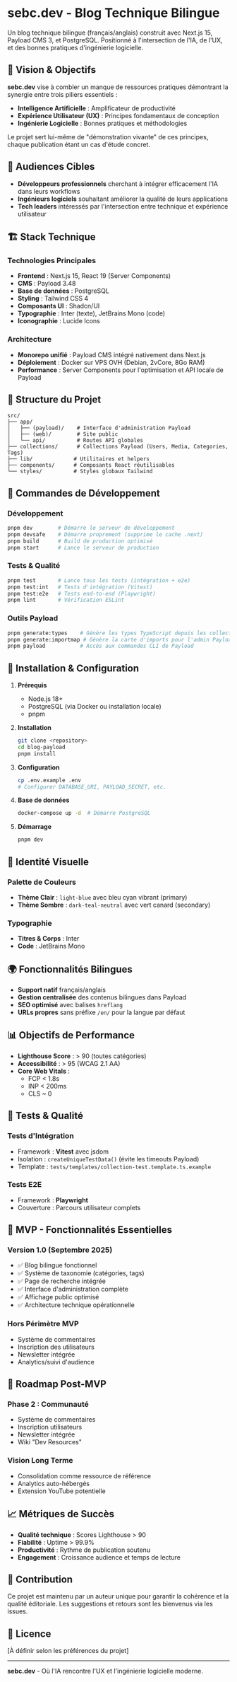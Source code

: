 # sebc.dev - Blog Technique Bilingue

Un blog technique bilingue (français/anglais) construit avec Next.js 15, Payload CMS 3, et PostgreSQL. Positionné à l'intersection de l'IA, de l'UX, et des bonnes pratiques d'ingénierie logicielle.

## 🚀 Vision & Objectifs

**sebc.dev** vise à combler un manque de ressources pratiques démontrant la synergie entre trois piliers essentiels :

- **Intelligence Artificielle** : Amplificateur de productivité
- **Expérience Utilisateur (UX)** : Principes fondamentaux de conception
- **Ingénierie Logicielle** : Bonnes pratiques et méthodologies

Le projet sert lui-même de "démonstration vivante" de ces principes, chaque publication étant un cas d'étude concret.

## 🎯 Audiences Cibles

- **Développeurs professionnels** cherchant à intégrer efficacement l'IA dans leurs workflows
- **Ingénieurs logiciels** souhaitant améliorer la qualité de leurs applications
- **Tech leaders** intéressés par l'intersection entre technique et expérience utilisateur

## 🏗️ Stack Technique

### Technologies Principales

- **Frontend** : Next.js 15, React 19 (Server Components)
- **CMS** : Payload 3.48
- **Base de données** : PostgreSQL
- **Styling** : Tailwind CSS 4
- **Composants UI** : Shadcn/UI
- **Typographie** : Inter (texte), JetBrains Mono (code)
- **Iconographie** : Lucide Icons

### Architecture

- **Monorepo unifié** : Payload CMS intégré nativement dans Next.js
- **Déploiement** : Docker sur VPS OVH (Debian, 2vCore, 8Go RAM)
- **Performance** : Server Components pour l'optimisation et API locale de Payload

## 📁 Structure du Projet

```
src/
├── app/
│   ├── (payload)/    # Interface d'administration Payload
│   ├── (web)/        # Site public
│   └── api/          # Routes API globales
├── collections/      # Collections Payload (Users, Media, Categories, Tags)
├── lib/             # Utilitaires et helpers
├── components/      # Composants React réutilisables
└── styles/          # Styles globaux Tailwind
```

## 🚦 Commandes de Développement

### Développement

```bash
pnpm dev        # Démarre le serveur de développement
pnpm devsafe    # Démarre proprement (supprime le cache .next)
pnpm build      # Build de production optimisé
pnpm start      # Lance le serveur de production
```

### Tests & Qualité

```bash
pnpm test       # Lance tous les tests (intégration + e2e)
pnpm test:int   # Tests d'intégration (Vitest)
pnpm test:e2e   # Tests end-to-end (Playwright)
pnpm lint       # Vérification ESLint
```

### Outils Payload

```bash
pnpm generate:types    # Génère les types TypeScript depuis les collections
pnpm generate:importmap # Génère la carte d'imports pour l'admin Payload
pnpm payload           # Accès aux commandes CLI de Payload
```

## 🔧 Installation & Configuration

1. **Prérequis**
   - Node.js 18+
   - PostgreSQL (via Docker ou installation locale)
   - pnpm

2. **Installation**

   ```bash
   git clone <repository>
   cd blog-payload
   pnpm install
   ```

3. **Configuration**

   ```bash
   cp .env.example .env
   # Configurer DATABASE_URI, PAYLOAD_SECRET, etc.
   ```

4. **Base de données**

   ```bash
   docker-compose up -d  # Démarre PostgreSQL
   ```

5. **Démarrage**
   ```bash
   pnpm dev
   ```

## 🎨 Identité Visuelle

### Palette de Couleurs

- **Thème Clair** : `light-blue` avec bleu cyan vibrant (primary)
- **Thème Sombre** : `dark-teal-neutral` avec vert canard (secondary)

### Typographie

- **Titres & Corps** : Inter
- **Code** : JetBrains Mono

## 🌍 Fonctionnalités Bilingues

- **Support natif** français/anglais
- **Gestion centralisée** des contenus bilingues dans Payload
- **SEO optimisé** avec balises `hreflang`
- **URLs propres** sans préfixe `/en/` pour la langue par défaut

## 📊 Objectifs de Performance

- **Lighthouse Score** : > 90 (toutes catégories)
- **Accessibilité** : > 95 (WCAG 2.1 AA)
- **Core Web Vitals** :
  - FCP < 1.8s
  - INP < 200ms
  - CLS ~ 0

## 🧪 Tests & Qualité

### Tests d'Intégration

- Framework : **Vitest** avec jsdom
- Isolation : `createUniqueTestData()` (évite les timeouts Payload)
- Template : `tests/templates/collection-test.template.ts.example`

### Tests E2E

- Framework : **Playwright**
- Couverture : Parcours utilisateur complets

## 🚀 MVP - Fonctionnalités Essentielles

### Version 1.0 (Septembre 2025)

- ✅ Blog bilingue fonctionnel
- ✅ Système de taxonomie (catégories, tags)
- ✅ Page de recherche intégrée
- ✅ Interface d'administration complète
- ✅ Affichage public optimisé
- ✅ Architecture technique opérationnelle

### Hors Périmètre MVP

- Système de commentaires
- Inscription des utilisateurs
- Newsletter intégrée
- Analytics/suivi d'audience

## 🔮 Roadmap Post-MVP

### Phase 2 : Communauté

- Système de commentaires
- Inscription utilisateurs
- Newsletter intégrée
- Wiki "Dev Resources"

### Vision Long Terme

- Consolidation comme ressource de référence
- Analytics auto-hébergés
- Extension YouTube potentielle

## 📈 Métriques de Succès

- **Qualité technique** : Scores Lighthouse > 90
- **Fiabilité** : Uptime > 99.9%
- **Productivité** : Rythme de publication soutenu
- **Engagement** : Croissance audience et temps de lecture

## 🤝 Contribution

Ce projet est maintenu par un auteur unique pour garantir la cohérence et la qualité éditoriale. Les suggestions et retours sont les bienvenus via les issues.

## 📄 Licence

[À définir selon les préférences du projet]

---

**sebc.dev** - Où l'IA rencontre l'UX et l'ingénierie logicielle moderne.
